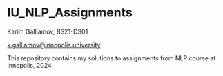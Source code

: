 # IU_NLP_Assignments

Karim Galliamov, BS21-DS01

k.galliamov@innopolis.university

This repository contains my solutions to assignments from NLP course at Innopolis, 2024
